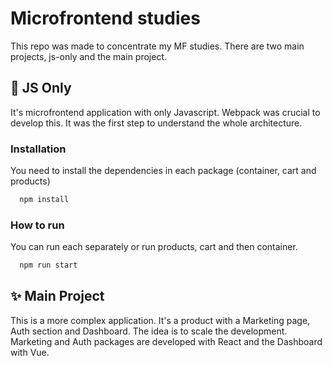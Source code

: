 # Microfrontend studies

This repo was made to concentrate my MF studies.
There are two main projects, js-only and the main project.

## :sauropod: JS Only

It's microfrontend application with only Javascript.
Webpack was crucial to develop this.
It was the first step to understand the whole architecture.

### Installation

You need to install the dependencies in each package (container, cart and products)

```bash
  npm install
```

### How to run

You can run each separately or run products, cart and then container.

```bash
  npm run start
```

## :sparkles: Main Project

This is a more complex application.
It's a product with a Marketing page, Auth section and Dashboard.
The idea is to scale the development.
Marketing and Auth packages are developed with React and the Dashboard with Vue.
